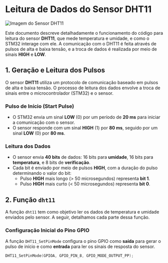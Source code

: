 # Leitura de Dados do Sensor DHT11

![Imagem do Sensor DHT11]("C:\Users\pdnv2\Downloads\DHT11-Sensor.jpg")

Este documento descreve detalhadamente o funcionamento do código para leitura do sensor **DHT11**, que mede temperatura e umidade, e como o STM32 interage com ele. A comunicação com o DHT11 é feita através de pulsos de alta e baixa tensão, e a troca de dados é realizada por meio de sinais **HIGH** e **LOW**.

## 1. Geração e Leitura dos Pulsos

O sensor **DHT11** utiliza um protocolo de comunicação baseado em pulsos de alta e baixa tensão. O processo de leitura dos dados envolve a troca de sinais entre o microcontrolador (STM32) e o sensor.

### **Pulso de Início (Start Pulse)**

- O STM32 envia um sinal **LOW** (0) por um período de **20 ms** para iniciar a comunicação com o sensor.
- O sensor responde com um sinal **HIGH** (1) por **80 ms**, seguido por um sinal **LOW** (0) por **80 ms**.

### **Leitura dos Dados**

- O sensor envia **40 bits** de dados: 16 bits para **umidade**, 16 bits para **temperatura**, e 8 bits de **verificação**.
- Cada bit é enviado por meio de pulsos **HIGH**, com a duração do pulso determinando o valor do bit:
  - Pulso **HIGH** mais longo (> 50 microsegundos) representa **bit 1**.
  - Pulso **HIGH** mais curto (< 50 microsegundos) representa **bit 0**.

## 2. Função `dht11`

A função `dht11` tem como objetivo ler os dados de temperatura e umidade enviados pelo sensor. A seguir, detalhamos cada parte dessa função.

### **Configuração Inicial do Pino GPIO**

A função `DHT11_SetPinMode` configura o pino GPIO como **saída** para gerar o pulso de início e como **entrada** para ler os sinais de resposta do sensor.

```c
DHT11_SetPinMode(GPIOA, GPIO_PIN_8, GPIO_MODE_OUTPUT_PP);
